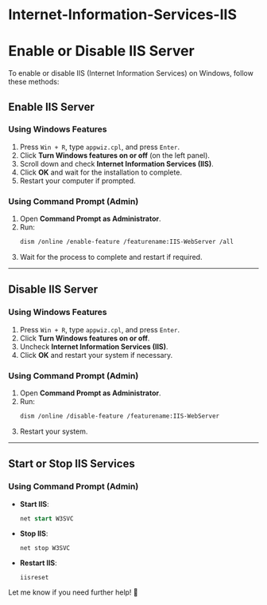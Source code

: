 # Internet-Information-Services-IIS

# Enable or Disable IIS Server

To enable or disable IIS (Internet Information Services) on Windows, follow these methods:

## Enable IIS Server

### Using Windows Features
1. Press `Win + R`, type `appwiz.cpl`, and press `Enter`.
2. Click **Turn Windows features on or off** (on the left panel).
3. Scroll down and check **Internet Information Services (IIS)**.
4. Click **OK** and wait for the installation to complete.
5. Restart your computer if prompted.

### Using Command Prompt (Admin)
1. Open **Command Prompt as Administrator**.
2. Run:
   ```bash
   dism /online /enable-feature /featurename:IIS-WebServer /all
   ```
3. Wait for the process to complete and restart if required.

---

## Disable IIS Server

### Using Windows Features
1. Press `Win + R`, type `appwiz.cpl`, and press `Enter`.
2. Click **Turn Windows features on or off**.
3. Uncheck **Internet Information Services (IIS)**.
4. Click **OK** and restart your system if necessary.

### Using Command Prompt (Admin)
1. Open **Command Prompt as Administrator**.
2. Run:
   ```bash
   dism /online /disable-feature /featurename:IIS-WebServer
   ```
3. Restart your system.

---

## Start or Stop IIS Services

### Using Command Prompt (Admin)
- **Start IIS**:
  ```sql
  net start W3SVC
  ```
- **Stop IIS**:
  ```arduino
  net stop W3SVC
  ```
- **Restart IIS**:
  ```nginx
  iisreset
  ```

Let me know if you need further help! 🚀
